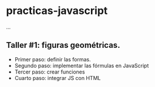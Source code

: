 # practicas-javascript

...

## Taller #1: figuras geométricas.

- Primer paso: definir las formas.
- Segundo paso: implementar las fórmulas en JavaScript
- Tercer paso: crear funciones
- Cuarto paso: integrar JS con HTML
